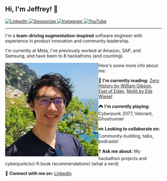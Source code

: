 ## Hi, I'm Jeffrey! 👋

[
    ![LinkedIn](https://img.shields.io/badge/LinkedIn-0077B5?style=for-the-badge&logo=linkedin&logoColor=white)
](https://www.linkedin.com/in/jleung51)
[
    ![Sessionize](https://img.shields.io/badge/Sessionize-blue?style=for-the-badge&logo=sessionize&logoColor=white)
](https://sessionize.com/jeffrey-leung)
[
    ![Instagram](https://img.shields.io/badge/Instagram-E4405F?style=for-the-badge&logo=instagram&logoColor=white)
](https://www.instagram.com/jleung51)
[
    ![YouTube](https://img.shields.io/badge/YouTube-FF0000?style=for-the-badge&logo=youtube&logoColor=white)
](https://www.youtube.com/channel/UCuy5zhqsLltM39oQsBvfyZA)
___

I'm a **team-driving augmentation-inspired** software engineer with experience in product innovation and community leadership.

I'm currently at Meta, I've previously worked at Amazon, SAP, and Samsung, and have been to 8 hackathons (and counting).

<img src="./profile-picture-2024-positano.jpg" align="left" width="300" />

Here's some more info about me:

📖 **I'm currently reading:**  [Zero History by William Gibson](https://www.goodreads.com/book/show/7745031-zero-history), [East of Eden](https://www.goodreads.com/book/show/4406.East_of_Eden), [Night by Elie Wiesel](https://www.goodreads.com/book/show/1617.Night)

🎮 **I'm currently playing:** Cyberpunk 2077, Valorant, Ghostrunner

👪 **Looking to collaborate on:** Community-building, talks, podcasts!

❓ **Ask me about:** My hackathon projects and cyberpunk/sci-fi book recommendations! (what a nerd)

🤝 **Connect with me on:** [LinkedIn](https://www.linkedin.com/in/jleung51/)
